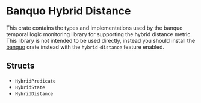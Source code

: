 # Banquo Hybrid Distance

This crate contains the types and implementations used by the banquo temporal logic monitoring
library for supporting the hybrid distance metric. This library is not intended to be used directly,
instead you should install the [banquo](https://crates.io/banquo) crate instead with the
`hybrid-distance` feature enabled.

## Structs

  - `HybridPredicate`
  - `HybridState`
  - `HybridDistance`


